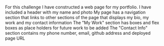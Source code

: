 For this challenge I have constructed a web page for my portfolio. 
I have included a header with my name and photo
My page has a navigation section that links to other sections of the page that displays my bio, my work and my contact information
The "My Work" section has boxes and flex boxes as place holders for future work to be added
The "Contact Info" section contains my phone number, email, github address and deployed page URL
